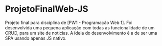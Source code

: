 # ProjetoFinalWeb-JS
Projeto final para disciplina de [PW1 - Programação Web 1]. 
Foi desenvolvida uma pequena aplicação com todas as funcionalidade de um CRUD, para um site de noticias. 
A ideia do desenvolvimento é a de ser uma SPA usando apenas JS nativo.
